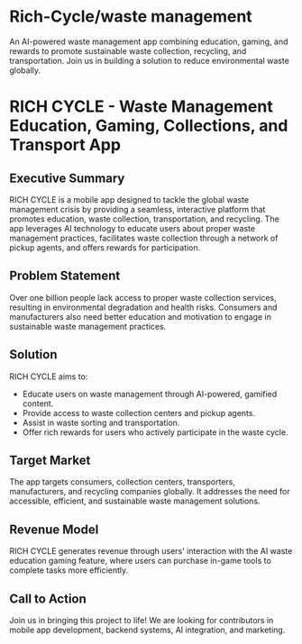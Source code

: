 # Rich-Cycle/waste management
An AI-powered waste management app combining education, gaming, and rewards to promote sustainable waste collection, recycling, and transportation. Join us in building a solution to reduce environmental waste globally.

# RICH CYCLE - Waste Management Education, Gaming, Collections, and Transport App

## Executive Summary
RICH CYCLE is a mobile app designed to tackle the global waste management crisis by providing a seamless, interactive platform that promotes education, waste collection, transportation, and recycling. The app leverages AI technology to educate users about proper waste management practices, facilitates waste collection through a network of pickup agents, and offers rewards for participation.

## Problem Statement
Over one billion people lack access to proper waste collection services, resulting in environmental degradation and health risks. Consumers and manufacturers also need better education and motivation to engage in sustainable waste management practices.

## Solution
RICH CYCLE aims to:
- Educate users on waste management through AI-powered, gamified content.
- Provide access to waste collection centers and pickup agents.
- Assist in waste sorting and transportation.
- Offer rich rewards for users who actively participate in the waste cycle.

## Target Market
The app targets consumers, collection centers, transporters, manufacturers, and recycling companies globally. It addresses the need for accessible, efficient, and sustainable waste management solutions.

## Revenue Model
RICH CYCLE generates revenue through users' interaction with the AI waste education gaming feature, where users can purchase in-game tools to complete tasks more efficiently.

## Call to Action
Join us in bringing this project to life! We are looking for contributors in mobile app development, backend systems, AI integration, and marketing.